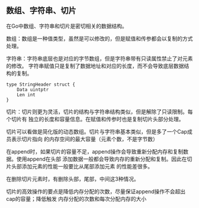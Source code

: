 数组、字符串、切片
--------------

在Go中数组、字符串和切片是密切相关的数据结构。

数组：数组是一种值类型，虽然是可以修改的，但是赋值和传参都会以复制的方式处理。

字符串：字符串底层也是对应的字节数组，但是字符串带有只读属性禁止了对元素的修改。
字符串赋值只是复制了数据地址和对应的长度，而不会导致底层数据结构的复制。

```
type StringHeader struct {
	Data uintptr
	Len int
}
```


切片：切片则更为灵活，切片的结构与字符串结构类似，但是解除了只读限制。每个切片有
独立的长度和容量信息。在赋值和传参时也是复制切片头部分处理。

切片可以看做是简化版的动态数组。切片与字符串基本类似，但是多了一个Cap成员表示切片指向
的内存空间的最大容量（元素个数，不是字节数）

在append时，如果切片的容量不足，append操作会导致重新分配内存和复制数据。使用append在头部
添加数据一般都会导致内存的重新分配和复制。因此在切片头部添加元素的性能一般要比从尾部添加元素
的性能差很多。

在删除切片元素时，有删除头部，尾部，中间这3种情况。

切片的高效操作的要点是降低内存分配的次数，尽量保证append操作不会超出cap的容量；降低触发
内存分配的次数和每次分配内存的大小